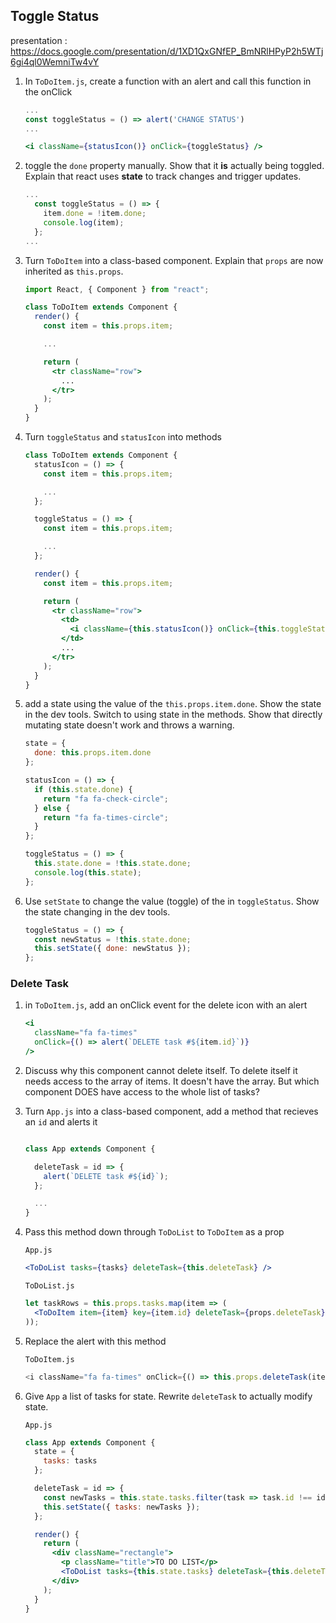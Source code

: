 ## Toggle Status

presentation : https://docs.google.com/presentation/d/1XD1QxGNfEP_BmNRlHPyP2h5WTj6gi4ql0WemniTw4vY

1. In `ToDoItem.js`, create a function with an alert and call this function in the onClick

   ```jsx
   ...
   const toggleStatus = () => alert('CHANGE STATUS')
   ...

   <i className={statusIcon()} onClick={toggleStatus} />
   ```

2. toggle the `done` property manually. Show that it **is** actually being toggled. Explain that react uses **state** to track changes and trigger updates.

   ```jsx
   ...
     const toggleStatus = () => {
       item.done = !item.done;
       console.log(item);
     };
   ...
   ```

3. Turn `ToDoItem` into a class-based component. Explain that `props` are now inherited as `this.props`.

   ```jsx
   import React, { Component } from "react";

   class ToDoItem extends Component {
     render() {
       const item = this.props.item;

       ...

       return (
         <tr className="row">
           ...
         </tr>
       );
     }
   }
   ```

4. Turn `toggleStatus` and `statusIcon` into methods

   ```jsx
   class ToDoItem extends Component {
     statusIcon = () => {
       const item = this.props.item;

       ...
     };

     toggleStatus = () => {
       const item = this.props.item;

       ...
     };

     render() {
       const item = this.props.item;

       return (
         <tr className="row">
           <td>
             <i className={this.statusIcon()} onClick={this.toggleStatus} />
           </td>
           ...
         </tr>
       );
     }
   }
   ```

5. add a state using the value of the `this.props.item.done`.
   Show the state in the dev tools.
   Switch to using state in the methods.
   Show that directly mutating state doesn't work and throws a warning.

   ```jsx
   state = {
     done: this.props.item.done
   };

   statusIcon = () => {
     if (this.state.done) {
       return "fa fa-check-circle";
     } else {
       return "fa fa-times-circle";
     }
   };

   toggleStatus = () => {
     this.state.done = !this.state.done;
     console.log(this.state);
   };
   ```

6. Use `setState` to change the value (toggle) of the in `toggleStatus`. Show the state changing in the dev tools.

   ```jsx
   toggleStatus = () => {
     const newStatus = !this.state.done;
     this.setState({ done: newStatus });
   };
   ```

### Delete Task

1. in `ToDoItem.js`, add an onClick event for the delete icon with an alert

   ```jsx
   <i
     className="fa fa-times"
     onClick={() => alert(`DELETE task #${item.id}`)}
   />
   ```

2. Discuss why this component cannot delete itself. To delete itself it needs access to the array of items. It doesn't have the array. But which component DOES have access to the whole list of tasks?

3. Turn `App.js` into a class-based component, add a method that recieves an `id` and alerts it

   ```jsx

   class App extends Component {

     deleteTask = id => {
       alert(`DELETE task #${id}`);
     };

     ...
   }
   ```

4. Pass this method down through `ToDoList` to `ToDoItem` as a prop

   `App.js`

   ```jsx
   <ToDoList tasks={tasks} deleteTask={this.deleteTask} />
   ```

   `ToDoList.js`

   ```jsx
   let taskRows = this.props.tasks.map(item => (
     <ToDoItem item={item} key={item.id} deleteTask={props.deleteTask} />
   ));
   ```

5. Replace the alert with this method

   `ToDoItem.js`

   ```javascript
   <i className="fa fa-times" onClick={() => this.props.deleteTask(item.id)} />
   ```

6. Give `App` a list of tasks for state. Rewrite `deleteTask` to actually modify state.

   `App.js`

   ```jsx
   class App extends Component {
     state = {
       tasks: tasks
     };

     deleteTask = id => {
       const newTasks = this.state.tasks.filter(task => task.id !== id);
       this.setState({ tasks: newTasks });
     };

     render() {
       return (
         <div className="rectangle">
           <p className="title">TO DO LIST</p>
           <ToDoList tasks={this.state.tasks} deleteTask={this.deleteTask} />
         </div>
       );
     }
   }
   ```
